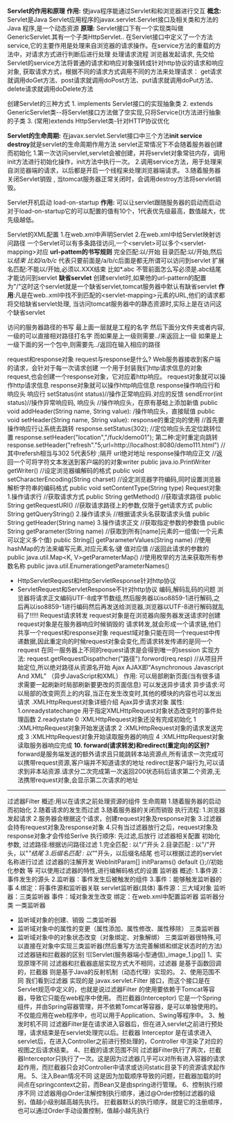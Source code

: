 **Servlet的作用和原理**
	**作用:**
	使java程序能通过Servlet和和浏览器进行交互
	**概念:**
	Servlet是Java Servlet应用程序的javax.servlet.Servlet接口及相关类和方法的Java 程序,是一个动态资源
	**原理:**
	Servlet接口下有一个实现类叫做GenericServlet.其有一个子类HttpServlet..
	在Servlet接口中定义了一个方法service,它的主要作用是处理来自浏览器的请求操作。在service方法的重载的方法中，对请求方式进行判断后进行处理
	处理请求流程
		浏览器发起请求,
		先交给Servlet的service方法将普通的请求和响应对象强转成针对http协议的请求和响应对象,
		获取请求方式，根据不同的请求方式调用不同的方法来处理请求：
		get请求就调用doGet方法、post请求就调用doPost方法、put请求就调用doPut方法、delete请求就调用doDelete方法

创建Servlet的三种方式
	1. implements Servlet接口的实现抽象类
	2. extends GenericServlet类--将Servlet接口方法做了空实现,只将Service()t方法进行抽象的子类
	3. (常用)extends HttpServlet类-针对HTTP协议优化

**Servlet的生命周期:**
	在javax.servlet.Servlet接口中三个方法**init service destroy**就是servlet的生命周期作用方法
	servlet正常情况下不会随着服务器创建而初始化 
	1.第一次访问servlet,servlet会被创建，并将servlet对象常驻内存，调用init方法进行初始化操作，init方法中执行一次。
	2.调用service方法，用于处理来自浏览器端的请求，以后都是开启一个线程来处理浏览器端请求。
	3.随着服务器关闭Servlet销毁  ,  当tomcat服务器正常关闭时，会调用destroy方法将servlet销毁。

Servlet开机启动
	load-on-startup
	**作用:** 可以让servlet跟随服务器的启动而启动
	对于load-on-startup它的可以配置的值有10个，1代表优先级最高，数值越大，优先级越低。

Servlet的XML配置
	1.在web.xml中声明Servlet
	2.在web.xml中给Servlet映射访问路径
	一个Servlet可以有多条路径访问,一个\<servlet>可以多个\<servlet-mapping>对应
	**url-pattem的书写规则**
		完全匹配:以/开始
		目录匹配:以/开始,然后以*结束
		比如/a/b/c* 代表只要前面是/a/b/c后面是都无所谓可以访问到servlet
		扩展名匹配:不能以/开始,必须以.XXX结束
		比如*.abc
		不管前面怎么写必须是.abc结尾才能访问到servlet
	**缺省servlet**
		创建servlet时,如果他的url-pattern的配置为"/"这时这个servlet就是一个缺省servlet,tomcat服务器中默认有缺省servlet
		**作用**:凡是在web..xml中找不到匹配的\<servlet-mapping>元素的URL,他们的请求都将交给缺省servlet处理,
		当访问tomcat服务器中的静态资源时,实际上是在访问这个缺省servlet

访问的服务器路径的书写
最上面一层就是工程的名字
然后下面分文件夹或者内容,一级的可以直接相对路径打名字
而如果是上一级则需要../来返回上一级
如果是上一级下面的另一个包中,则需要先../返回在输入相应的路径


request和response对象
request与response是什么?
Web服务器接收到客户端的请求，会针对于每一次请求创建
一个用于封装我们http请求信息的对象request,也会创建一个response对象，它对应着http响应。
request对象就可以操作http请求信息
response对象就可以操作http响应信息
response操作响应行和响应头
响应行
setStatus(int status)//操作正常响应码.对应的反馈
sendError(int status)//操作异常响应码,
响应头
//操作响应头，在原有基础上添加新值
public void addHeader(String name, String value):
/操作响应头，直接赋值
public void setHeader(String name, String value):
response的重定向的使用
//首先要操作响应行让系统去跳转
response.setStatus(302);
//定位响应头去定位跳转位置
response.setHeader("location","/fuck/demo01");
第二种:定时重定向跳转
response.setHeader("refresh"."5;url=http://localhost:8080/demo111.html")
//其中refersh相当与302 5代表5秒 ;隔开 url绝对地址
response操作响应正文
//返回一个可将字符文本发送到客户端的的对象writer
public java.io.PrintWriter getWriter()
//设定浏览器编解码的格式
public void setCharacterEncoding(String charset)
//设定浏览器字符编码,同时设置浏览器解析字符串的编码格式
public void setContentType(String type)
Request对象
1.操作请求行
//获取请求方式
public String getMethod()
//获取请求路径
public String getRequestURI()
//获取请求路径上的参数,仅限于get请求方式
public String getQueryString()
2.操作请求头
//根据请求头名获取请求头值
public String getHeader(String name)
3.操作请求正文
//获取指定参数的参数值
public String getParameter(String name)
//获取到所有[name]元素的一组值(一个元素可以定义多个值)
public String[] getParameterValues(String name)
//使用hashMap的方法来编写元素,对应元素名:键 值对应值
//返回此请求的参数的
public java.util.Map<K, V>getParameterMap()
//使用枚举的方法来获取所有参数名称
public java.util.Enumeration<E>getParameterNames()
* HttpServletRequest和HttpServletResponse针对http协议
* ServletRequest和ServletResponse不针对http协议
编码,解码乱码的问题
浏览器将请求正文编码UTF-8成字节数组,然后服务器以iso8859-1进行解码,之后再以iso8859-1进行编码然后再发送给浏览器,浏览器以UTF-8进行解码就乱码了!!!!!
Request请求转发
request对象是在浏览器向服务器发送请求时创建
request对象是在服务器响应时候销毁的
请求转发,就会形成一个请求链,他们共享一个request和response对象
request域对象只能在同一个request中传递数据,因此重定向的时候request对象会变化,而请求转发传递的是同一个request
在同一服务器上不同的request请求是会得到唯一的session
实现方法:
request.getRequestDispathcher("路径").forword(req.resp)
//从项目开始定位,所以绝对路径从资源名开始
Ajax
AJAX即“Asynchronous Javascript And XML”
（异步JavaScript和XML）
作用:
可以局部刷新页面(当有很多请求需要一起刷新时局部刷新要更改的页面信息)
可以发送异步请求
异步请求:可以局部的改变网页上的内容,当正在发生改变时,其他的模块的内容也可以发出请求
.XMLHttpRequest对象详细介绍
Ajax异步请求对象
属性:
1.onreadystatechange
用于指定XMLHttpRequest对象状态改变时的事件处理函数
2.readystate
0 :XMLHttpRequest对象还没有完成初始化
1 :XMLHttpRequest对象开始发送请求
2 :XMLHttpRequest对象的请求发送完成
3 :XMLHttpRequest对象开始读取服务器的响应
4 :XMLHttpRequest对象读取服务器响应完成
**10. forward(请求转发)和redirect(重定向)的区别?**
forward是服务端发送的额外请求且只能跳转本站资源点,所有请求一次完成可以携带request资源,客户端并不知道请求的地址
redirect是客户端行为,可以请求到非本站资源.请求分二次完成第一次返回200状态码后请求第二个资源,无法携带request对象,会显示第二次请求的地址
---
过滤器Filter
概述:用以在请求之前处理资源的组件
生命周期
1.随着服务器的启动而初始化
2.随着请求的发生而过滤
3.随着服务器的关闭而销毁
执行流程:
1.浏览器发起请求
2.服务器会根据这个请求，创建request对象及response对象
3.过滤器会持有request对象及response对象
4.只有当过滤器放行之后，request对象及response对象才会传给Serlve
执行顺序:
先过滤,后放行
过滤器相关配置
初始化参数,
过滤路径:根据访问路径过滤
1.完全匹配 : 以"/"开头
2.目录匹配 : 以"/"开头，以"*"结尾
3.后缀名匹配 : 以"*"开头，以后缀名结尾
也可以根据过滤的servlet名称进行过滤
过滤器的注解开发
WebInitParam[] initParams() default {};//初始化参数
等
可以使用过滤器的特性,进行编解码格式的设置
监听器
概述:
1.事件源：事件发生的源头
2.监听器：事件发生后被触发的组件
3.事件：能够触发监听器的事
4.绑定：将事件源和监听器关联
servlet监听器(具体)
事件源：三大域对象
监听器：三类监听器
事件：域对象发生改变
绑定：在web.xml中配置监听器
监听器分类
一类监听器
-   监听域对象的创建、销毁
二类监听器
-   监听域对象中的属性的变更（属性添加、属性修改、属性移除）
三类监听器
-   监听域对象中的对象状态改变（对象绑定、对象解绑）
三类监听器很特殊,可以直接在对象中实现三类监听器(然后重写方法完善解绑和绑定状态时的方法)
过滤器链和拦截器的区别
![[Servlet(服务器端小型通信)_image_1.jpg]]
1、实现原理不同 过滤器和拦截器底层实现方式大不相同，过滤器 是基于函数回调的，拦截器 则是基于Java的反射机制（动态代理）实现的。
2、使用范围不同 我们看到过滤器 实现的是 javax.servlet.Filter 接口，而这个接口是在Servlet规范中定义的，也就是说过滤器Filter 的使用要依赖于Tomcat等容器，导致它只能在web程序中使用。 而拦截器(Interceptor) 它是一个Spring组件，并由Spring容器管理，并不依赖Tomcat等容器，是可以单独使用的。不仅能应用在web程序中，也可以用于Application、Swing等程序中。
3、触发时机不同 过滤器Filter是在请求进入容器后，但在进入servlet之前进行预处理，请求结束是在servlet处理完以后。拦截器 Interceptor 是在请求进入servlet后，在进入Controller之前进行预处理的，Controller 中渲染了对应的视图之后请求结束。
4、拦截的请求范围不同 过滤器Filter执行了两次，拦截器Interceptor只执行了一次。这是因为过滤器几乎可以对所有进入容器的请求起作用，而拦截器只会对Controller中请求或访问static目录下的资源请求起作用。
5、注入Bean情况不同 这是因为加载顺序导致的问题，拦截器加载的时间点在springcontext之前，而Bean又是由spring进行管理。
6、控制执行顺序不同 过滤器用@Order注解控制执行顺序，通过@Order控制过滤器的级别，值越小级别越高越先执行。 拦截器默认的执行顺序，就是它的注册顺序，也可以通过Order手动设置控制，值越小越先执行